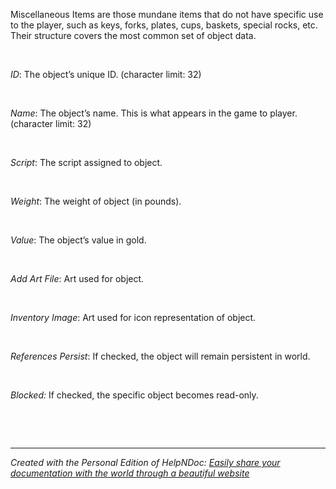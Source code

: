 # 

&nbsp;

Miscellaneous Items are those mundane items that do not have specific use to the player, such as keys, forks, plates, cups, baskets, special rocks, etc. Their structure covers the most common set of object data.

&nbsp;

*ID*: The object’s unique ID. (character limit: 32)

&nbsp;

*Name*: The object’s name. This is what appears in the game to player. (character limit: 32)

&nbsp;

*Script*: The script assigned to object.

&nbsp;

*Weight*: The weight of object (in pounds).

&nbsp;

*Value*: The object’s value in gold.

&nbsp;

*Add Art File*: Art used for object.

&nbsp;

*Inventory Image*: Art used for icon representation of object.

&nbsp;

*References Persist*: If checked, the object will remain persistent in world.

&nbsp;

*Blocked:* If checked, the specific object becomes read-only.

&nbsp;

&nbsp;


***
_Created with the Personal Edition of HelpNDoc: [Easily share your documentation with the world through a beautiful website](<https://www.helpndoc.com/feature-tour/produce-html-websites/>)_
